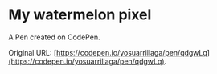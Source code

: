 # My watermelon pixel

A Pen created on CodePen.

Original URL: [https://codepen.io/yosuarrillaga/pen/qdgwLq](https://codepen.io/yosuarrillaga/pen/qdgwLq).

